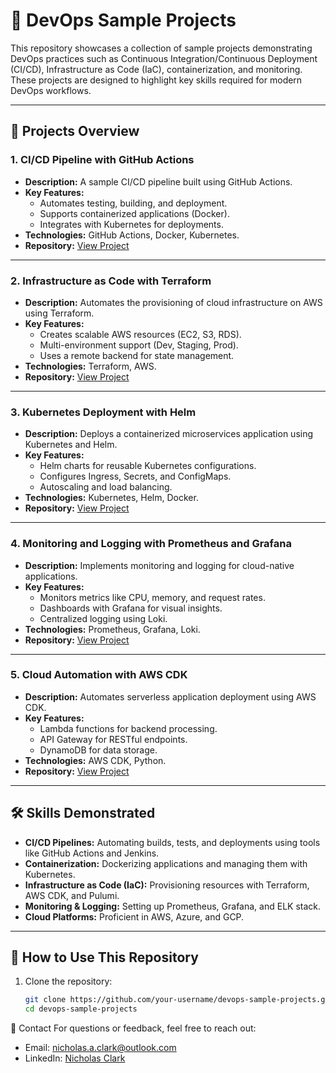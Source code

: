 # 🚀 DevOps Sample Projects

This repository showcases a collection of sample projects demonstrating DevOps practices such as Continuous Integration/Continuous Deployment (CI/CD), Infrastructure as Code (IaC), containerization, and monitoring. These projects are designed to highlight key skills required for modern DevOps workflows.

---

## 📂 Projects Overview

### 1. **CI/CD Pipeline with GitHub Actions**
   - **Description:** A sample CI/CD pipeline built using GitHub Actions.
   - **Key Features:**
     - Automates testing, building, and deployment.
     - Supports containerized applications (Docker).
     - Integrates with Kubernetes for deployments.
   - **Technologies:** GitHub Actions, Docker, Kubernetes.
   - **Repository:** [View Project](#)

---

### 2. **Infrastructure as Code with Terraform**
   - **Description:** Automates the provisioning of cloud infrastructure on AWS using Terraform.
   - **Key Features:**
     - Creates scalable AWS resources (EC2, S3, RDS).
     - Multi-environment support (Dev, Staging, Prod).
     - Uses a remote backend for state management.
   - **Technologies:** Terraform, AWS.
   - **Repository:** [View Project](#)

---

### 3. **Kubernetes Deployment with Helm**
   - **Description:** Deploys a containerized microservices application using Kubernetes and Helm.
   - **Key Features:**
     - Helm charts for reusable Kubernetes configurations.
     - Configures Ingress, Secrets, and ConfigMaps.
     - Autoscaling and load balancing.
   - **Technologies:** Kubernetes, Helm, Docker.
   - **Repository:** [View Project](#)

---

### 4. **Monitoring and Logging with Prometheus and Grafana**
   - **Description:** Implements monitoring and logging for cloud-native applications.
   - **Key Features:**
     - Monitors metrics like CPU, memory, and request rates.
     - Dashboards with Grafana for visual insights.
     - Centralized logging using Loki.
   - **Technologies:** Prometheus, Grafana, Loki.
   - **Repository:** [View Project](#)

---

### 5. **Cloud Automation with AWS CDK**
   - **Description:** Automates serverless application deployment using AWS CDK.
   - **Key Features:**
     - Lambda functions for backend processing.
     - API Gateway for RESTful endpoints.
     - DynamoDB for data storage.
   - **Technologies:** AWS CDK, Python.
   - **Repository:** [View Project](#)

---

## 🛠️ Skills Demonstrated

- **CI/CD Pipelines:** Automating builds, tests, and deployments using tools like GitHub Actions and Jenkins.
- **Containerization:** Dockerizing applications and managing them with Kubernetes.
- **Infrastructure as Code (IaC):** Provisioning resources with Terraform, AWS CDK, and Pulumi.
- **Monitoring & Logging:** Setting up Prometheus, Grafana, and ELK stack.
- **Cloud Platforms:** Proficient in AWS, Azure, and GCP.

---

## 📄 How to Use This Repository

1. Clone the repository:
   ```bash
   git clone https://github.com/your-username/devops-sample-projects.git
   cd devops-sample-projects

📧 Contact
For questions or feedback, feel free to reach out:

* Email: nicholas.a.clark@outlook.com
* LinkedIn: [Nicholas Clark](https://www.linkedin.com/in/nicholas-a-clark/)
